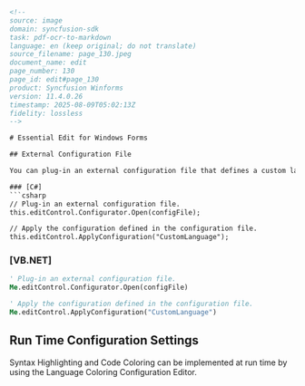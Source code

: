 ```html
<!-- 
source: image
domain: syncfusion-sdk
task: pdf-ocr-to-markdown
language: en (keep original; do not translate)
source_filename: page_130.jpeg
document_name: edit
page_number: 130
page_id: edit#page_130
product: Syncfusion Winforms
version: 11.4.0.26
timestamp: 2025-08-09T05:02:13Z
fidelity: lossless
-->

# Essential Edit for Windows Forms

## External Configuration File

You can plug-in an external configuration file that defines a custom language to the Edit Control by using the `Configurator.Open` and `ApplyConfiguration` methods in conjunction, as shown in the below code snippet.

### [C#]
```csharp
// Plug-in an external configuration file.
this.editControl.Configurator.Open(configFile);

// Apply the configuration defined in the configuration file.
this.editControl.ApplyConfiguration("CustomLanguage");
```

### [VB.NET]
```vb
' Plug-in an external configuration file.
Me.editControl.Configurator.Open(configFile)

' Apply the configuration defined in the configuration file.
Me.editControl.ApplyConfiguration("CustomLanguage")
```

## Run Time Configuration Settings

Syntax Highlighting and Code Coloring can be implemented at run time by using the Language Coloring Configuration Editor.
```